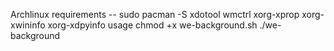 Archlinux requirements -- sudo pacman -S xdotool wmctrl xorg-xprop xorg-xwininfo xorg-xdpyinfo
usage                     chmod +x we-background.sh
                          ./we-background

